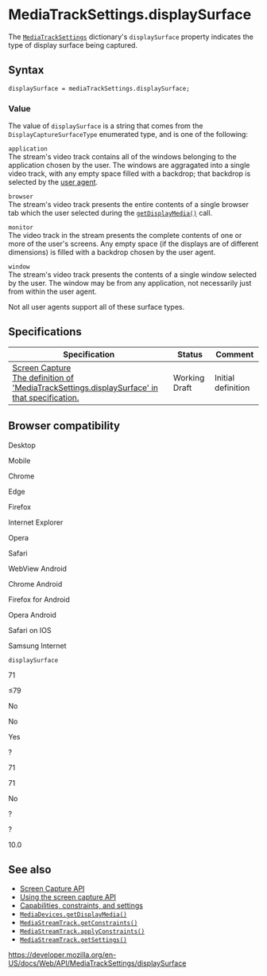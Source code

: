 # MediaTrackSettings.displaySurface

The [`MediaTrackSettings`](../mediatracksettings) dictionary's `displaySurface` property indicates the type of display surface being captured.

## Syntax

    displaySurface = mediaTrackSettings.displaySurface;

### Value

The value of `displaySurface` is a string that comes from the `DisplayCaptureSurfaceType` enumerated type, and is one of the following:

`application`  
The stream's video track contains all of the windows belonging to the application chosen by the user. The windows are aggragated into a single video track, with any empty space filled with a backdrop; that backdrop is selected by the [user agent](https://developer.mozilla.org/en-US/docs/Glossary/User_agent).

`browser`  
The stream's video track presents the entire contents of a single browser tab which the user selected during the [`getDisplayMedia()`](../mediadevices/getdisplaymedia) call.

`monitor`  
The video track in the stream presents the complete contents of one or more of the user's screens. Any empty space (if the displays are of different dimensions) is filled with a backdrop chosen by the user agent.

`window`  
The stream's video track presents the contents of a single window selected by the user. The window may be from any application, not necessarily just from within the user agent.

Not all user agents support all of these surface types.

## Specifications

<table><thead><tr class="header"><th>Specification</th><th>Status</th><th>Comment</th></tr></thead><tbody><tr class="odd"><td><a href="https://w3c.github.io/mediacapture-screen-share/#dom-mediatrackconstraintset-displaysurface">Screen Capture<br />
<span class="small">The definition of 'MediaTrackSettings.displaySurface' in that specification.</span></a></td><td><span class="spec-wd">Working Draft</span></td><td>Initial definition</td></tr></tbody></table>

## Browser compatibility

Desktop

Mobile

Chrome

Edge

Firefox

Internet Explorer

Opera

Safari

WebView Android

Chrome Android

Firefox for Android

Opera Android

Safari on IOS

Samsung Internet

`displaySurface`

71

≤79

No

No

Yes

?

71

71

No

?

?

10.0

## See also

- [Screen Capture API](../screen_capture_api)
- [Using the screen capture API](../screen_capture_api/using_screen_capture)
- [Capabilities, constraints, and settings](../media_streams_api/constraints)
- [`MediaDevices.getDisplayMedia()`](../mediadevices/getdisplaymedia)
- [`MediaStreamTrack.getConstraints()`](../mediastreamtrack/getconstraints)
- [`MediaStreamTrack.applyConstraints()`](../mediastreamtrack/applyconstraints)
- [`MediaStreamTrack.getSettings()`](../mediastreamtrack/getsettings)

<a href="https://developer.mozilla.org/en-US/docs/Web/API/MediaTrackSettings/displaySurface" class="_attribution-link">https://developer.mozilla.org/en-US/docs/Web/API/MediaTrackSettings/displaySurface</a>
